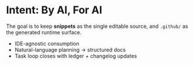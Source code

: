 # Intent: By AI, For AI

The goal is to keep **snippets** as the single editable source, and `.github/` as the generated runtime surface.

- IDE-agnostic consumption
- Natural-language planning → structured docs
- Task loop closes with ledger + changelog updates

